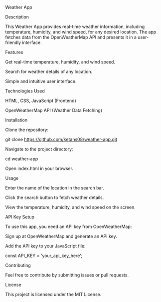 Weather App

Description

This Weather App provides real-time weather information, including temperature, humidity, and wind speed, for any desired location. The app fetches data from the OpenWeatherMap API and presents it in a user-friendly interface.

Features

Get real-time temperature, humidity, and wind speed.

Search for weather details of any location.

Simple and intuitive user interface.

Technologies Used

HTML, CSS, JavaScript (Frontend)

OpenWeatherMap API (Weather Data Fetching)

Installation

Clone the repository:

git clone https://github.com/ketans08/weather-app.git

Navigate to the project directory:

cd weather-app

Open index.html in your browser.

Usage

Enter the name of the location in the search bar.

Click the search button to fetch weather details.

View the temperature, humidity, and wind speed on the screen.

API Key Setup

To use this app, you need an API key from OpenWeatherMap:

Sign up at OpenWeatherMap and generate an API key.

Add the API key to your JavaScript file:

const API_KEY = 'your_api_key_here';

Contributing

Feel free to contribute by submitting issues or pull requests.

License

This project is licensed under the MIT License.
